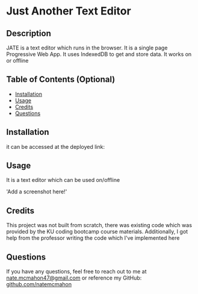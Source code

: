 
# Just Another Text Editor

## Description
    
JATE is a text editor which runs in the browser. It is a single page Progressive Web App. It uses IndexedDB to get and store data. It works on or offline 
    
## Table of Contents (Optional)
    
- [Installation](#installation)
- [Usage](#usage)
- [Credits](#credits)
- [Questions](#questions)

    
## Installation
    
it can be accessed at the deployed link: 
    
## Usage
    
It is a text editor which can be used on/offline
    
'Add a screenshot here!'     
    
## Credits
    
This project was not built from scratch, there was existing code which was provided by the KU coding bootcamp course materials. Additionally, I got help from the professor writing the code which I've implemented here

## Questions

If you have any questions, feel free to reach out to me at nate.mcmahon47@gmail.com or reference my GitHub:
[github.com/natemcmahon](github.com/natemcmahon)